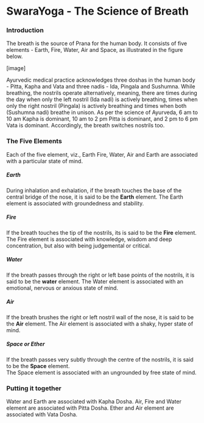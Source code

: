 # SwaraYoga - The Science of Breath

### Introduction
The breath is the source of Prana for the human body. It consists of five elements - Earth, Fire, Water, Air and Space, as illustrated in the figure below.

[image]

Ayurvedic medical practice acknowledges three doshas in the human body - Pitta, Kapha and Vata and three nadis - Ida, Pingala and Sushumna. While breathing, the nostrils operate alternatively, meaning, there are times during the day when only the left nostril (Ida nadi) is actively breathing, times when only the right nostril (Pingala) is actively breathing and times when both (Sushumna nadi) breathe in unison. As per the science of Ayurveda, 6 am to 10 am Kapha is dominant, 10 am to 2 pm Pitta is dominant, and 2 pm to 6 pm Vata is dominant. Accordingly, the breath switches nostrils too.

 
### The Five Elements
Each of the five element, viz., Earth Fire, Water, Air and Earth are associated with a particular state of mind.
 
##### Earth
During inhalation and exhalation, if the breath touches the base of the central bridge of the nose, it is said to be the **Earth** element.
The Earth element is associated with groundedness and stability.

##### Fire
If the breath touches the tip of the nostrils, its is said to be the **Fire** element.
The Fire element is associated with knowledge, wisdom and deep concentration, but also with being judgemental  or critical. 

##### Water
If the breath passes through the right or left base points of the nostrils, it is said to be the **water** element.
The Water element is associated with an emotional, nervous or anxious state of mind.

##### Air
If the breath brushes the right or left nostril wall of the nose, it is said to be the **Air** element.
The Air element is associated with a shaky, hyper state of mind.

##### Space or Ether
If the breath passes very subtly through the centre of the nostrils, it is said to be the **Space** element.  
The Space element is associated with an ungrounded by free state of mind.

### Putting it together
Water and Earth are associated with Kapha Dosha.
Air, Fire and Water element are associated with Pitta Dosha.
Ether and Air element are associated with Vata Dosha. 

